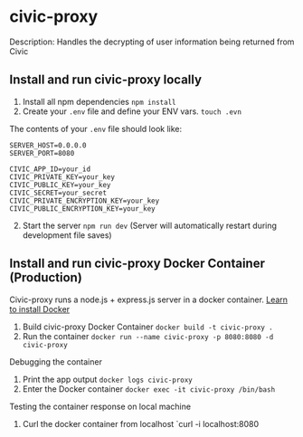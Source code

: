 # civic-proxy

Description: Handles the decrypting of user information being returned from Civic


## Install and run civic-proxy locally
  
 1) Install all npm dependencies `npm install`
 2) Create your `.env` file and define your ENV vars. `touch .evn`
 
 The contents of your `.env` file should look like:
  ```
  SERVER_HOST=0.0.0.0
  SERVER_PORT=8080
  
  CIVIC_APP_ID=your_id
  CIVIC_PRIVATE_KEY=your_key
  CIVIC_PUBLIC_KEY=your_key
  CIVIC_SECRET=your_secret
  CIVIC_PRIVATE_ENCRYPTION_KEY=your_key
  CIVIC_PUBLIC_ENCRYPTION_KEY=your_key
  ```
 2) Start the server `npm run dev` (Server will automatically restart during development file saves)


## Install and run civic-proxy Docker Container (Production)

 Civic-proxy runs a node.js + express.js server in a docker container.  [Learn to install Docker](https://docs.docker.com/install/)
 
 1) Build civic-proxy Docker Container `docker build -t civic-proxy .`
 2) Run the container `docker run --name civic-proxy -p 8080:8080 -d civic-proxy`
 
 Debugging the container
 
 1) Print the app output `docker logs civic-proxy`
 2) Enter the Docker container `docker exec -it civic-proxy /bin/bash`
 
 Testing the container response on local machine
 
 1) Curl the docker container from localhost `curl -i localhost:8080
  